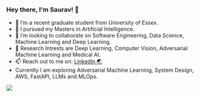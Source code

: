 ### Hey there, I'm Saurav!  👋


- 🔭 I’m a recent graduate student from University of Essex.
- 🌱 I pursued my Masters in Artificial Intelligence.
- 👯 I’m looking to collaborate on Software Engineering, Data Science, Machine Learning and Deep Learning.
- 💬 Research Intrests are Deep Learning, Computer Vision, Adversarial Machine Learning and Medical AI. <!-- - 🤔 I’m looking for help with ... -->
- 📫 Reach out to me on: [LinkedIn 🌏](https://www.linkedin.com/in/sauravthakur487/)
- Currently I am exploring Adversarial Machine Learning, System Design, AWS, FastAPI, LLMs and MLOps.
<!-- - ⚡ Fun fact: I am also a musician -->
<!-- - 😄 Pronouns: He/Him -->

<img src="https://github-readme-stats.vercel.app/api?username=saurav-thakur&&show_icons=true&title_color=ffffff&icon_color=bb2acf&text_color=daf7dc&bg_color=151515&hide=contribs,prs">



